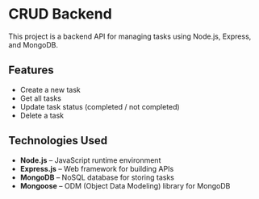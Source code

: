 # CRUD Backend

This project is a  backend API for managing tasks using Node.js, Express, and MongoDB.

## Features

-  Create a new task
-  Get all tasks
-  Update task status (completed / not completed)
-  Delete a task

## Technologies Used

- **Node.js** – JavaScript runtime environment
- **Express.js** – Web framework for building APIs
- **MongoDB** – NoSQL database for storing tasks
- **Mongoose** – ODM (Object Data Modeling) library for MongoDB



